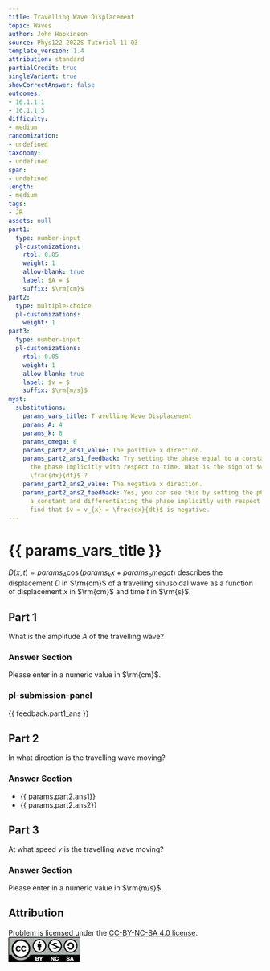 ```yaml
---
title: Travelling Wave Displacement
topic: Waves
author: John Hopkinson
source: Phys122 2022S Tutorial 11 Q3
template_version: 1.4
attribution: standard
partialCredit: true
singleVariant: true
showCorrectAnswer: false
outcomes:
- 16.1.1.1
- 16.1.1.3
difficulty:
- medium
randomization:
- undefined
taxonomy:
- undefined
span:
- undefined
length:
- medium
tags:
- JR
assets: null
part1:
  type: number-input
  pl-customizations:
    rtol: 0.05
    weight: 1
    allow-blank: true
    label: $A = $
    suffix: $\rm{cm}$
part2:
  type: multiple-choice
  pl-customizations:
    weight: 1
part3:
  type: number-input
  pl-customizations:
    rtol: 0.05
    weight: 1
    allow-blank: true
    label: $v = $
    suffix: $\rm{m/s}$
myst:
  substitutions:
    params_vars_title: Travelling Wave Displacement
    params_A: 4
    params_k: 8
    params_omega: 6
    params_part2_ans1_value: The positive x direction.
    params_part2_ans1_feedback: Try setting the phase equal to a constant and differentiating
      the phase implicitly with respect to time. What is the sign of $v = v_{x} =
      \frac{dx}{dt}$ ?
    params_part2_ans2_value: The negative x direction.
    params_part2_ans2_feedback: Yes, you can see this by setting the phase equal to
      a constant and differentiating the phase implicitly with respect to time to
      find that $v = v_{x} = \frac{dx}{dt}$ is negative.
---
```

# {{ params_vars_title }}
$D(x,t) = {{ params_A }}\cos({{ params_k }}x+ {{ params_omega }}t)$ describes the displacement $D$ in $\rm{cm}$ of a travelling sinusoidal wave as a function of displacement $x$ in $\rm{cm}$ and time $t$ in $\rm{s}$.

## Part 1

What is the amplitude $A$ of the travelling wave?

### Answer Section

Please enter in a numeric value in $\rm{cm}$.

### pl-submission-panel

{{ feedback.part1_ans }}

## Part 2

In what direction is the travelling wave moving?

### Answer Section

- {{ params.part2.ans1}}
- {{ params.part2.ans2}}

## Part 3

At what speed $v$ is the travelling wave moving?

### Answer Section

Please enter in a numeric value in $\rm{m/s}$.

## Attribution

Problem is licensed under the [CC-BY-NC-SA 4.0 license](https://creativecommons.org/licenses/by-nc-sa/4.0/).<br> ![The Creative Commons 4.0 license requiring attribution-BY, non-commercial-NC, and share-alike-SA license.](https://raw.githubusercontent.com/firasm/bits/master/by-nc-sa.png)